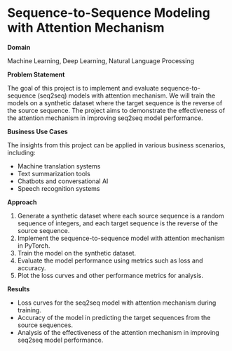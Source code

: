 # Sequence-to-Sequence Modeling with Attention Mechanism 
**Domain**

Machine Learning, Deep Learning, Natural Language Processing 

**Problem Statement**

The goal of this project is to implement and evaluate sequence-to-sequence (seq2seq) models with attention mechanism. We will train the models on a synthetic dataset where the target sequence is the reverse of the source sequence. The project aims to demonstrate the effectiveness of the attention mechanism in improving seq2seq model performance.

**Business Use Cases**

The insights from this project can be applied in various business scenarios, including:
- Machine translation systems
- Text summarization tools
- Chatbots and conversational AI
- Speech recognition systems

**Approach**

1. Generate a synthetic dataset where each source sequence is a random sequence of integers, and each target sequence is the reverse of the source sequence.
2. Implement the sequence-to-sequence model with attention mechanism in PyTorch.
3. Train the model on the synthetic dataset.
4. Evaluate the model performance using metrics such as loss and accuracy.
5. Plot the loss curves and other performance metrics for analysis.

**Results**

- Loss curves for the seq2seq model with attention mechanism during training.
- Accuracy of the model in predicting the target sequences from the source sequences.
- Analysis of the effectiveness of the attention mechanism in improving seq2seq model performance.
